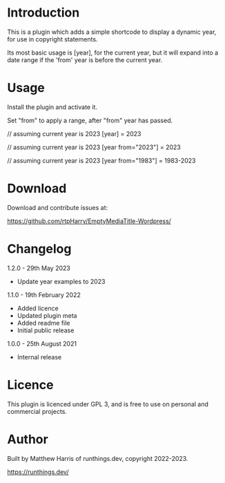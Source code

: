 # Introduction

This is a plugin which adds a simple shortcode to display a dynamic
year, for use in copyright statements.

Its most basic usage is [year], for the current year, but it will expand
into a date range if the 'from' year is before the current year.

# Usage

Install the plugin and activate it.

Set "from" to apply a range, after "from" year has passed.

// assuming current year is 2023
[year] = 2023

// assuming current year is 2023
[year from="2023"] = 2023

// assuming current year is 2023
[year from="1983"] = 1983-2023

# Download

Download and contribute issues at:

https://github.com/rtpHarry/EmptyMediaTitle-Wordpress/

# Changelog

1.2.0 - 29th May 2023

- Update year examples to 2023

1.1.0 - 19th February 2022

- Added licence
- Updated plugin meta
- Added readme file
- Initial public release

1.0.0 - 25th August 2021

- Internal release

# Licence

This plugin is licenced under GPL 3, and is free to use on personal and
commercial projects.

# Author

Built by Matthew Harris of runthings.dev, copyright 2022-2023.

https://runthings.dev/
